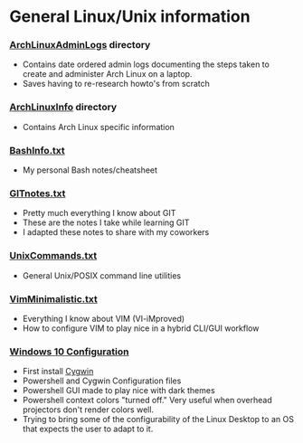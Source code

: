 # General Linux/Unix information

### [ArchLinuxAdminLogs](ArchLinuxAdminLogs/) directory
* Contains date ordered admin logs documenting the steps taken
  to create and administer Arch Linux on a laptop.
* Saves having to re-research howto's from scratch

### [ArchLinuxInfo](ArchLinuxInfo/) directory
* Contains Arch Linux specific information

### [BashInfo.txt](BashInfo.txt)
* My personal Bash notes/cheatsheet

### [GITnotes.txt](GITnotes)
* Pretty much everything I know about GIT
* These are the notes I take while learning GIT
* I adapted these notes to share with my coworkers

### [UnixCommands.txt](UnixCommands.txt)
* General Unix/POSIX command line utilities

### [VimMinimalistic.txt](VimMinimalistic.txt)
* Everything I know about VIM (VI-iMproved)
* How to configure VIM to play nice in a hybrid CLI/GUI workflow

### [Windows 10 Configuration](Windows10Info)
* First install [Cygwin](https://www.cygwin.com/)
* Powershell and Cygwin Configuration files
* Powershell GUI made to play nice with dark themes
* Powershell context colors "turned off."  Very useful
  when overhead projectors don't render colors well.
* Trying to bring some of the configurability of the Linux
  Desktop to an OS that expects the user to adapt to it.
